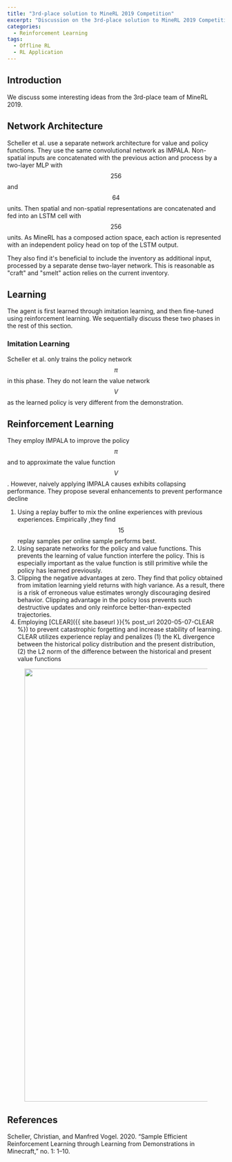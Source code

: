 ```yaml
---
title: "3rd-place solution to MineRL 2019 Competition"
excerpt: "Discussion on the 3rd-place solution to MineRL 2019 Competition."
categories:
  - Reinforcement Learning
tags:
  - Offline RL
  - RL Application
---
```


## Introduction

We discuss some interesting ideas from the 3rd-place team of MineRL 2019.

## Network Architecture

Scheller et al. use a separate network architecture for value and policy functions. They use the same convolutional network as IMPALA. Non-spatial inputs are concatenated with the previous action and process by a two-layer MLP with $$256$$ and $$64$$ units. Then spatial and non-spatial representations are concatenated and fed into an LSTM cell with $$256$$ units. As MineRL has a composed action space, each action is represented with an independent policy head on top of the LSTM output.

They also find it's beneficial to include the inventory as additional input, processed by a separate dense two-layer network. This is reasonable as "craft" and "smelt" action relies on the current inventory.

## Learning

The agent is first learned through imitation learning, and then fine-tuned using reinforcement learning. We sequentially discuss these two phases in the rest of this section.

### Imitation Learning

Scheller et al. only trains the policy network $$\pi$$ in this phase. They do not learn the value network $$V$$ as the learned policy is very different from the demonstration. 

## Reinforcement Learning

They employ IMPALA to improve the policy $$\pi$$ and to approximate the value function $$V$$. However, naively applying IMPALA causes exhibits collapsing performance. They propose several enhancements to prevent performance decline

1. Using a replay buffer to mix the online experiences with previous experiences. Empirically ,they find $$15$$ replay samples per online sample performs best.
2. Using separate networks for the policy and value functions. This prevents the learning of value function interfere the policy. This is especially important as the value function is still primitive while the policy has learned previously.
3. Clipping the negative advantages at zero. They find that policy obtained from imitation learning yield returns with high variance. As a result, there is a risk of erroneous value estimates wrongly discouraging desired behavior. Clipping advantage in the policy loss prevents such destructive updates and only reinforce better-than-expected trajectories.
4. Employing [CLEAR]({{ site.baseurl }}{% post_url 2020-05-07-CLEAR %}) to prevent catastrophic forgetting and increase stability of learning. CLEAR utilizes experience replay and penalizes (1) the KL divergence between the historical policy distribution and the present distribution, (2) the L2 norm of the difference between the historical and present value functions 

<figure>
  <img src="{{ '/images/brl/minerl2019-3rd-Table1.png' | absolute_url }}" alt="" width="1000">
  <figcaption></figcaption>
  <style>
    figure figcaption {
    text-align: center;
    }
  </style>
</figure>

## References

Scheller, Christian, and Manfred Vogel. 2020. “Sample Efficient Reinforcement Learning through Learning from Demonstrations in Minecraft,” no. 1: 1–10.